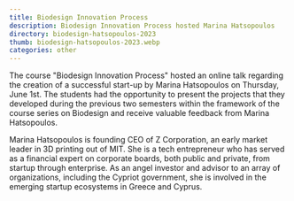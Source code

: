 ```yaml
---
title: Biodesign Innovation Process
description: Biodesign Innovation Process hosted Marina Hatsopoulos
directory: biodesign-hatsopoulos-2023
thumb: biodesign-hatsopoulos-2023.webp
categories: other
---
```

The course "Biodesign Innovation Process" hosted an online talk regarding the creation of a successful start-up by Marina Hatsopoulos on Thursday, June 1st. The students had the opportunity to present the projects that they developed during the previous two semesters within the framework of the course series on Biodesign and receive valuable feedback from Marina Hatsopoulos.

Marina Hatsopoulos is founding CEO of Z Corporation, an early market leader in 3D printing out of MIT. She is a tech entrepreneur who has served as a financial expert on corporate boards, both public and private, from startup through enterprise. As an angel investor and advisor to an array of organizations, including the Cypriot government, she is involved in the emerging startup ecosystems in Greece and Cyprus.
